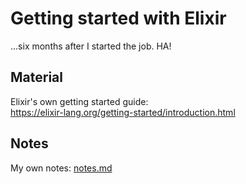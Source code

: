 # Getting started with Elixir

...six months after I started the job. HA!

## Material

Elixir's own getting started guide:   
https://elixir-lang.org/getting-started/introduction.html

## Notes

My own notes: [notes.md](notes.md)
